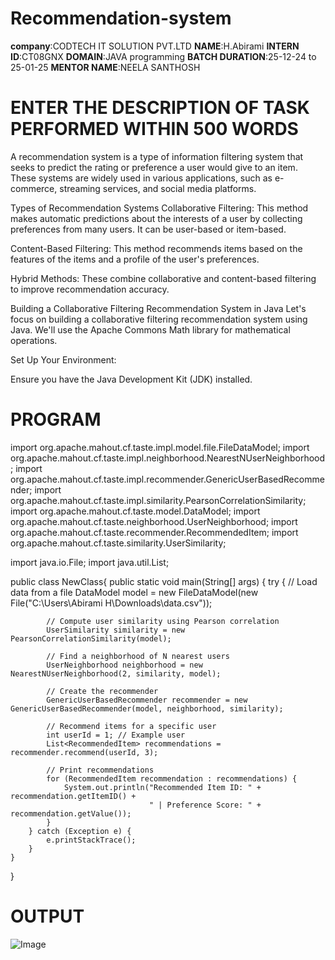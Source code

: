 # Recommendation-system
**company**:CODTECH IT SOLUTION PVT.LTD
**NAME**:H.Abirami
**INTERN ID**:CT08GNX
**DOMAIN**:JAVA programming
**BATCH DURATION**:25-12-24 to 25-01-25
**MENTOR NAME**:NEELA SANTHOSH
# ENTER THE DESCRIPTION  OF TASK PERFORMED WITHIN 500 WORDS
A recommendation system is a type of information filtering system that seeks to predict the rating or preference a user would give to an item. These systems are widely used in various applications, such as e-commerce, streaming services, and social media platforms.

Types of Recommendation Systems
Collaborative Filtering: This method makes automatic predictions about the interests of a user by collecting preferences from many users. It can be user-based or item-based.

Content-Based Filtering: This method recommends items based on the features of the items and a profile of the user's preferences.

Hybrid Methods: These combine collaborative and content-based filtering to improve recommendation accuracy.

Building a Collaborative Filtering Recommendation System in Java
Let's focus on building a collaborative filtering recommendation system using Java. We'll use the Apache Commons Math library for mathematical operations.

Set Up Your Environment:

Ensure you have the Java Development Kit (JDK) installed.
# PROGRAM
import org.apache.mahout.cf.taste.impl.model.file.FileDataModel;
import org.apache.mahout.cf.taste.impl.neighborhood.NearestNUserNeighborhood;
import org.apache.mahout.cf.taste.impl.recommender.GenericUserBasedRecommender;
import org.apache.mahout.cf.taste.impl.similarity.PearsonCorrelationSimilarity;
import org.apache.mahout.cf.taste.model.DataModel;
import org.apache.mahout.cf.taste.neighborhood.UserNeighborhood;
import org.apache.mahout.cf.taste.recommender.RecommendedItem;
import org.apache.mahout.cf.taste.similarity.UserSimilarity;

import java.io.File;
import java.util.List;

public class NewClass{
    public static void main(String[] args) {
        try {
            // Load data from a file
            DataModel model = new FileDataModel(new File("C:\\Users\\Abirami H\\Downloads\\data.csv"));

            // Compute user similarity using Pearson correlation
            UserSimilarity similarity = new PearsonCorrelationSimilarity(model);

            // Find a neighborhood of N nearest users
            UserNeighborhood neighborhood = new NearestNUserNeighborhood(2, similarity, model);

            // Create the recommender
            GenericUserBasedRecommender recommender = new GenericUserBasedRecommender(model, neighborhood, similarity);

            // Recommend items for a specific user
            int userId = 1; // Example user
            List<RecommendedItem> recommendations = recommender.recommend(userId, 3);

            // Print recommendations
            for (RecommendedItem recommendation : recommendations) {
                System.out.println("Recommended Item ID: " + recommendation.getItemID() +
                                   " | Preference Score: " + recommendation.getValue());
            }
        } catch (Exception e) {
            e.printStackTrace();
        }
    }
}  
# OUTPUT
![Image](https://github.com/user-attachments/assets/d7bfa58b-1d9a-48d4-a690-d08df159558e)

